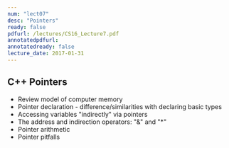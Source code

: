 ```yaml
---
num: "lect07"
desc: "Pointers"
ready: false
pdfurl: /lectures/CS16_Lecture7.pdf
annotatedpdfurl: 
annotatedready: false
lecture_date: 2017-01-31
---
```


## C++ Pointers 
* Review model of computer memory
* Pointer declaration - difference/similarities with declaring basic types
* Accessing variables "indirectly" via pointers
* The address and indirection operators: "&" and "*"
* Pointer arithmetic
* Pointer pitfalls